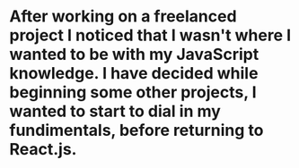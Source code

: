 # After working on a freelanced project I noticed that I wasn't where I wanted to be with my JavaScript knowledge. I have decided while beginning some other  projects, I wanted to start to dial in my fundimentals, before returning to React.js.
